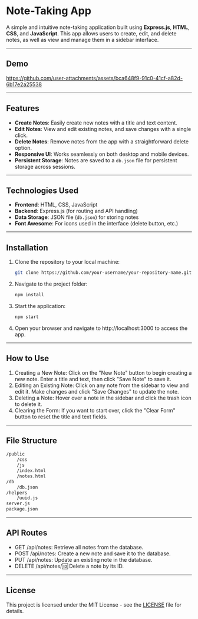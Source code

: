 # Note-Taking App

A simple and intuitive note-taking application built using **Express.js**, **HTML**, **CSS**, and **JavaScript**. This app allows users to create, edit, and delete notes, as well as view and manage them in a sidebar interface.

---
## Demo

https://github.com/user-attachments/assets/bca648f9-91c0-41cf-a82d-6b17e2a25538

---

## Features

- **Create Notes**: Easily create new notes with a title and text content.
- **Edit Notes**: View and edit existing notes, and save changes with a single click.
- **Delete Notes**: Remove notes from the app with a straightforward delete option.
- **Responsive UI**: Works seamlessly on both desktop and mobile devices.
- **Persistent Storage**: Notes are saved to a `db.json` file for persistent storage across sessions.

---

## Technologies Used

- **Frontend**: HTML, CSS, JavaScript
- **Backend**: Express.js (for routing and API handling)
- **Data Storage**: JSON file (`db.json`) for storing notes
- **Font Awesome**: For icons used in the interface (delete button, etc.)

---

## Installation

1. Clone the repository to your local machine:

   ```bash
   git clone https://github.com/your-username/your-repository-name.git
   ```

1. Navigate to the project folder:
   ```bash
   npm install
   ```
1. Start the application:
   ```bash
   npm start
   ```
1. Open your browser and navigate to http://localhost:3000 to access the app.

---

## How to Use

1. Creating a New Note: Click on the "New Note" button to begin creating a new note. Enter a title and text, then click "Save Note" to save it.
1. Editing an Existing Note: Click on any note from the sidebar to view and edit it. Make changes and click "Save Changes" to update the note.
1. Deleting a Note: Hover over a note in the sidebar and click the trash icon to delete it.
1. Clearing the Form: If you want to start over, click the "Clear Form" button to reset the title and text fields.

---

## File Structure

```bash
/public
    /css
    /js
    /index.html
    /notes.html
/db
    /db.json
/helpers
    /uuid.js
server.js
package.json
```

---

## API Routes

- GET /api/notes: Retrieve all notes from the database.
- POST /api/notes: Create a new note and save it to the database.
- PUT /api/notes: Update an existing note in the database.
- DELETE /api/notes/:id: Delete a note by its ID.

---

## License

This project is licensed under the MIT License - see the [LICENSE](/LICENSE) file for details.
